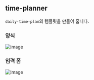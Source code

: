 ## time-planner

`daily-time-plan`의 템플릿을 만들어 줍니다.

### 양식
![image](https://user-images.githubusercontent.com/49791336/128700302-ed8e639e-6712-4b65-b618-04331396f7a1.png)

### 입력 폼
![image](https://user-images.githubusercontent.com/49791336/128700397-26eb70b0-c96c-44dd-8af7-b5115fff2bba.png)
